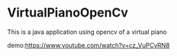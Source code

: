 # VirtualPianoOpenCv
This is a java application using opencv of a virtual piano 

demo:https://www.youtube.com/watch?v=cz_VuPCyRN8
